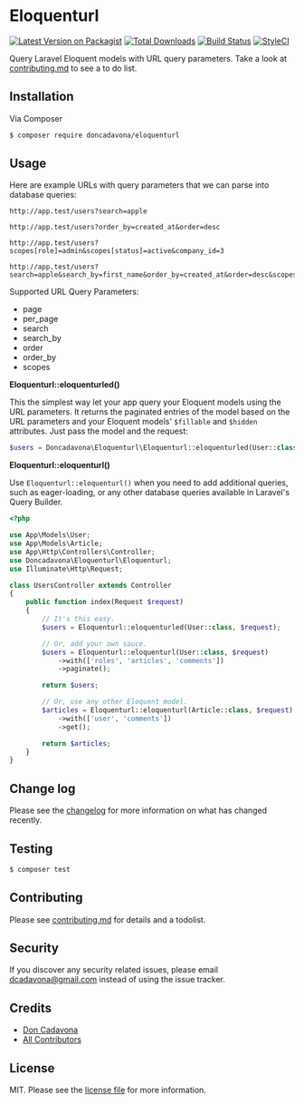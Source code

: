# Eloquenturl

[![Latest Version on Packagist][ico-version]][link-packagist]
[![Total Downloads][ico-downloads]][link-downloads]
[![Build Status][ico-travis]][link-travis]
[![StyleCI][ico-styleci]][link-styleci]

Query Laravel Eloquent models with URL query parameters. Take a look at [contributing.md](contributing.md) to see a to do list.

## Installation

Via Composer

``` bash
$ composer require doncadavona/eloquenturl
```

## Usage

Here are example URLs with query parameters that we can parse into database queries:

```
http://app.test/users?search=apple

http://app.test/users?order_by=created_at&order=desc

http://app.test/users?scopes[role]=admin&scopes[status]=active&company_id=3

http://app.test/users?search=apple&search_by=first_name&order_by=created_at&order=desc&scopes[role]=admin&scopes[status]=active&company_id=3
```

Supported URL Query Parameters:

  - page
  - per_page
  - search
  - search_by
  - order
  - order_by
  - scopes

**Eloquenturl::eloquenturled()**

This the simplest way let your app query your Eloquent models using the URL parameters. It returns the paginated entries of the model based on the URL parameters and your Eloquent models' `$fillable` and `$hidden` attributes. Just pass the model and the request:

```php
$users = Doncadavona\Eloquenturl\Eloquenturl::eloquenturled(User::class, request());
```

**Eloquenturl::eloquenturl()**

Use `Eloquenturl::eloquenturl()` when you need to add additional queries, such as eager-loading, or any other database queries available in Laravel's Query Builder.

```php
<?php

use App\Models\User;
use App\Models\Article;
use App\Http\Controllers\Controller;
use Doncadavona\Eloquenturl\Eloquenturl;
use Illuminate\Http\Request;

class UsersController extends Controller
{
	public function index(Request $request)
    {
    	// It's this easy.
    	$users = Eloquenturl::eloquenturled(User::class, $request);

    	// Or, add your own sauce.
        $users = Eloquenturl::eloquenturl(User::class, $request)
            ->with(['roles', 'articles', 'comments'])
            ->paginate();

        return $users;

        // Or, use any other Eloquent model.
        $articles = Eloquenturl::eloquenturl(Article::class, $request)
            ->with(['user', 'comments'])
            ->get();

        return $articles;
    }
}
```

## Change log

Please see the [changelog](changelog.md) for more information on what has changed recently.

## Testing

``` bash
$ composer test
```

## Contributing

Please see [contributing.md](contributing.md) for details and a todolist.

## Security

If you discover any security related issues, please email dcadavona@gmail.com instead of using the issue tracker.

## Credits

- [Don Cadavona][link-author]
- [All Contributors][link-contributors]

## License

MIT. Please see the [license file](license.md) for more information.

[ico-version]: https://img.shields.io/packagist/v/doncadavona/eloquenturl.svg?style=flat-square
[ico-downloads]: https://img.shields.io/packagist/dt/doncadavona/eloquenturl.svg?style=flat-square
[ico-travis]: https://img.shields.io/travis/doncadavona/eloquenturl/master.svg?style=flat-square
[ico-styleci]: https://styleci.io/repos/12345678/shield

[link-packagist]: https://packagist.org/packages/doncadavona/eloquenturl
[link-downloads]: https://packagist.org/packages/doncadavona/eloquenturl
[link-travis]: https://travis-ci.org/doncadavona/eloquenturl
[link-styleci]: https://styleci.io/repos/12345678
[link-author]: https://github.com/doncadavona
[link-contributors]: ../../contributors
